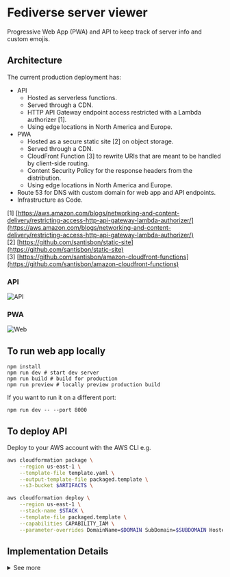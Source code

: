 # Fediverse server viewer 
Progressive Web App (PWA) and API to keep track of server info and custom emojis.

## Architecture
The current production deployment has: 
- API
  - Hosted as serverless functions.
  - Served through a CDN.
  - HTTP API Gateway endpoint access restricted with a Lambda authorizer [1].
  - Using edge locations in North America and Europe.
- PWA 
  - Hosted as a secure static site [2] on object storage.
  - Served through a CDN. 
  - CloudFront Function [3] to rewrite URIs that are meant to be handled by client-side routing.
  - Content Security Policy for the response headers from the distribution.
  - Using edge locations in North America and Europe.
- Route 53 for DNS with custom domain for web app and API endpoints.
- Infrastructure as Code.

[1] [https://aws.amazon.com/blogs/networking-and-content-delivery/restricting-access-http-api-gateway-lambda-authorizer/](https://aws.amazon.com/blogs/networking-and-content-delivery/restricting-access-http-api-gateway-lambda-authorizer/)  
[2] [https://github.com/santisbon/static-site](https://github.com/santisbon/static-site)  
[3] [https://github.com/santisbon/amazon-cloudfront-functions](https://github.com/santisbon/amazon-cloudfront-functions)  

### API

![API](https://d2908q01vomqb2.cloudfront.net/5b384ce32d8cdef02bc3a139d4cac0a22bb029e8/2022/07/22/Picture1-8.png)

### PWA

![Web](https://docs.aws.amazon.com/images/AmazonCloudFront/latest/DeveloperGuide/images/cloudfront-secure-static-website-overview.png)

## To run web app locally

```shell
npm install
npm run dev # start dev server
npm run build # build for production
npm run preview # locally preview production build
```

If you want to run it on a different port:
```shell
npm run dev -- --port 8000
```

## To deploy API

Deploy to your AWS account with the AWS CLI e.g.
```sh
aws cloudformation package \
    --region us-east-1 \
    --template-file template.yaml \
    --output-template-file packaged.template \
    --s3-bucket $ARTIFACTS \

aws cloudformation deploy \
    --region us-east-1 \
    --stack-name $STACK \
    --template-file packaged.template \
    --capabilities CAPABILITY_IAM \
    --parameter-overrides DomainName=$DOMAIN SubDomain=$SUBDOMAIN HostedZoneId=$HOSTEDZONE
```


## Implementation Details
<details> 
<summary>See more</summary>

### Client
Node 20 seems to break Babel which breaks React so if you run into that issue you should use Node 18 and add it to your PATH e.g.
```shell
brew install node@18
echo 'export PATH="/opt/homebrew/opt/node@18/bin:$PATH"' >> ~/.zshrc
```

The app was bootstrapped with [Vite](https://vitejs.dev) as the bundler and dev server and the React template:
```shell
npm create vite@latest name-of-your-project -- --template react
# follow prompts
cd <your new project directory>
npm install <your dependencies>
npm run dev
```
Icons created with [Favicon Generator](https://realfavicongenerator.net).  

The service worker was generated with [Vite Plugin PWA](https://vite-pwa-org.netlify.app/guide/). It was used to: 
- Generate the manifest.
- Configure the manifest with a link in the `head` of the app entry point.
- Generate a service worker.
- Generate a script to register the sw.
See [here](https://github.com/vite-pwa/vite-plugin-pwa/blob/main/src/types.ts) for details on the plugin options.  

To install the plugin:
```shell
npm i vite-plugin-pwa -D
```

</details>  